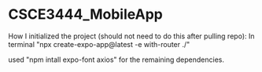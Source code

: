 # CSCE3444_MobileApp

How I initialized the project (should not need to do this after pulling repo):
In terminal "npx create-expo-app@latest -e with-router ./" 

used "npm intall expo-font axios" for the remaining dependencies. 
